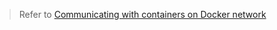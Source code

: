 > Refer to [Communicating with containers on Docker network](https://mflash.dev/post/2018/08/05/communicating-with-containers-on-docker-network/)

